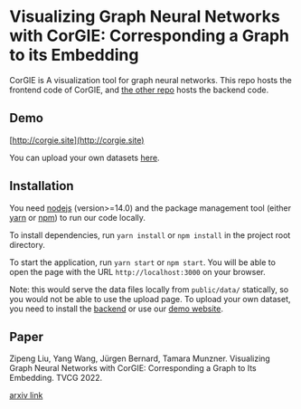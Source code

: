 # Visualizing Graph Neural Networks with CorGIE: Corresponding a Graph to its Embedding

CorGIE is A visualization tool for graph neural networks.  This repo hosts the frontend code of CorGIE, and [the other repo](https://github.com/zipengliu/corgie-preprocess-server) hosts the backend code.

## Demo

[http://corgie.site](http://corgie.site)

You can upload your own datasets [here](http://corgie.site/#/upload).

## Installation

You need [nodejs](https://nodejs.org/en/download/) (version>=14.0) and the package management tool (either [yarn](https://yarnpkg.com/) or [npm](https://www.npmjs.com/)) to run our code locally.

To install dependencies, run `yarn install` or `npm install` in the project root directory.

To start the application, run `yarn start` or `npm start`.  You will be able to open the page with the URL `http://localhost:3000` on your browser.

Note: this would serve the data files locally from `public/data/` statically, so you would not be able to use the upload page.  To upload your own dataset, you need to install the [backend](https://github.com/zipengliu/corgie-preprocess-server) or use our [demo website](http://corgie.site).



## Paper

Zipeng Liu, Yang Wang, Jürgen Bernard, Tamara Munzner.  Visualizing Graph Neural Networks with CorGIE: Corresponding a Graph to Its Embedding.  TVCG 2022.

[arxiv link](https://arxiv.org/abs/2106.12839)



